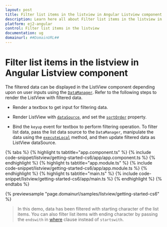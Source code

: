 ```yaml
---
layout: post
title: Filter list items in the listview in Angular Listview component | Syncfusion
description: Learn here all about Filter list items in the listview in Syncfusion Angular Listview component of Syncfusion Essential JS 2 and more.
platform: ej2-angular
control: Filter list items in the listview 
documentation: ug
domainurl: ##DomainURL##
---
```


# Filter list items in the listview in Angular Listview component

The filtered data can be displayed in the ListView component depending upon on user inputs using the [`DataManager`](https://ej2.syncfusion.com/angular/documentation/data/getting-started). Refer to the following steps to render the ListView with filtered data.

* Render a textbox to get input for filtering data.

* Render ListView with [`dataSource`](https://ej2.syncfusion.com/angular/documentation/api/list-view#datasource), and set the [`sortOrder`](https://ej2.syncfusion.com/angular/documentation/api/list-view#sortorder) property.

* Bind the `keyup` event for textbox to perform filtering operation. To filter list data, pass the list data source to the `DataManager`, manipulate the data using the [`executeLocal`](https://ej2.syncfusion.com/documentation/api/data/dataManager/#executelocal) method, and then update filtered data as ListView dataSource.

{% tabs %}
{% highlight ts tabtitle="app.component.ts" %}
{% include code-snippet/listview/getting-started-cs6/app/app.component.ts %}
{% endhighlight %}
{% highlight ts tabtitle="app.module.ts" %}
{% include code-snippet/listview/getting-started-cs6/app/app.module.ts %}
{% endhighlight %}
{% highlight ts tabtitle="main.ts" %}
{% include code-snippet/listview/getting-started-cs6/app/main.ts %}
{% endhighlight %}
{% endtabs %}
  
{% previewsample "page.domainurl/samples/listview/getting-started-cs6" %}

> In this demo, data has been filtered with starting character of the list items. You can also filter list items with ending character by passing the `endswith` in [where](https://ej2.syncfusion.com/documentation/api/data/query/#where) clause instead of `startswith`.
